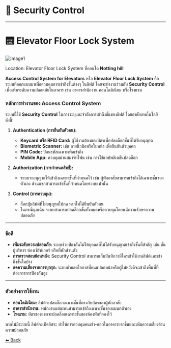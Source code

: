 # 🔐 Security Control

---

# 🛗 Elevator Floor Lock System

![image1](Images/IMG_7377.jpeg)

Location: Elevator Floor Lock System ที่คอนโด **Notting hill** 


**Access Control System for Elevators** หรือ **Elevator Floor Lock System** คือระบบที่ออกแบบมาเพื่อควบคุมการเข้าถึงชั้นต่างๆ ในลิฟต์ โดยจะทำงานร่วมกับ **Security Control** เพื่อเพิ่มระดับความปลอดภัยในอาคาร เช่น อาคารสำนักงาน คอนโดมิเนียม หรือโรงแรม


### **หลักการทำงานของ Access Control System**
ระบบนี้ใช้ **Security Control** ในการระบุและจำกัดการเข้าถึงชั้นของลิฟต์ โดยอาศัยเทคโนโลยีดังนี้:

1. **Authentication (การยืนยันตัวตน):**
   - **Keycard หรือ RFID Card:** ผู้ใช้งานต้องแตะบัตรเพื่อปลดล็อกชั้นที่ได้รับอนุญาต
   - **Biometric Scanner:** เช่น ลายนิ้วมือหรือใบหน้า เพื่อยืนยันตัวบุคคล
   - **PIN Code:** ป้อนรหัสเฉพาะเพื่อเข้าถึง
   - **Mobile App:** ควบคุมผ่านสมาร์ทโฟน เช่น การใช้แอปพลิเคชันปลดล็อก

2. **Authorization (การกำหนดสิทธิ์):**
   - ระบบจะอนุญาตให้เข้าถึงเฉพาะชั้นที่กำหนดไว้ เช่น ผู้พักอาศัยสามารถเข้าถึงได้เฉพาะชั้นของตัวเอง ส่วนแขกสามารถเข้าชั้นที่กำหนดโดยระบบเท่านั้น

3. **Control (การควบคุม):**
   - ล็อกปุ่มลิฟต์ที่ไม่อนุญาตให้กด หากไม่ได้ยืนยันตัวตน
   - ในกรณีฉุกเฉิน ระบบสามารถปลดล็อกชั้นทั้งหมดหรือควบคุมโดยพนักงานรักษาความปลอดภัย

---

### **ข้อดี**
- **เพิ่มระดับความปลอดภัย:** ระบบช่วยป้องกันไม่ให้บุคคลที่ไม่ได้รับอนุญาตเข้าถึงชั้นที่สำคัญ เช่น ชั้นผู้บริหาร ห้องเซิร์ฟเวอร์ หรือที่พักส่วนตัว
- **การตรวจสอบย้อนหลัง:** Security Control สามารถเก็บบันทึกว่ามีใครเข้าใช้งานลิฟต์และเข้าถึงชั้นใดบ้าง
- **ลดความเสี่ยงจากการบุกรุก:** ระบบช่วยลดโอกาสที่คนแปลกหน้าหรือผู้ไม่หวังดีจะเข้าถึงพื้นที่ที่ต้องการการป้องกันสูง

---

### **ตัวอย่างการใช้งาน**
- **คอนโดมิเนียม:** ลิฟต์จะปลดล็อกเฉพาะชั้นที่ตรงกับบัตรของผู้พักอาศัย  
- **อาคารสำนักงาน:** พนักงานแต่ละคนสามารถเข้าถึงเฉพาะชั้นของแผนกตัวเอง  
- **โรงแรม:** บัตรของแขกจะปลดล็อกเฉพาะชั้นของห้องพักที่จองไว้  

หากไม่มีระบบนี้ ลิฟต์จะเปิดอิสระ ทำให้การควบคุมคนเข้า-ออกในอาคารยากขึ้นและเพิ่มความเสี่ยงด้านความปลอดภัย

[⬅ Back](README.md)

